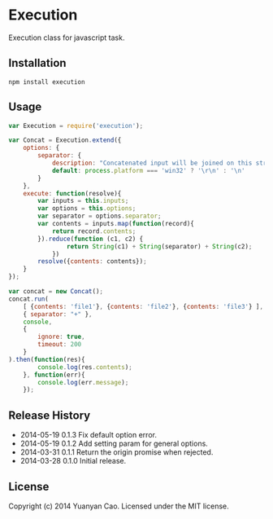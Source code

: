 Execution
=========

Execution class for javascript task.

## Installation

```
npm install execution
```

## Usage

```js
var Execution = require('execution');

var Concat = Execution.extend({
    options: {
        separator: {
            description: "Concatenated input will be joined on this string.",
            default: process.platform === 'win32' ? '\r\n' : '\n'
        }
    },
    execute: function(resolve){
        var inputs = this.inputs;
        var options = this.options;
        var separator = options.separator;
        var contents = inputs.map(function(record){
            return record.contents;
        }).reduce(function (c1, c2) {
                return String(c1) + String(separator) + String(c2);
            })
        resolve({contents: contents});
    }
});

var concat = new Concat();
concat.run(
    [ {contents: 'file1'}, {contents: 'file2'}, {contents: 'file3'} ],
    { separator: "+" },
    console,
    {
        ignore: true,
        timeout: 200
    }
).then(function(res){
        console.log(res.contents);
    }, function(err){
        console.log(err.message);
    });
```

## Release History
* 2014-05-19    0.1.3    Fix default option error.
* 2014-05-19    0.1.2    Add setting param for general options.
* 2014-03-31    0.1.1    Return the origin promise when rejected.
* 2014-03-28    0.1.0    Initial release.

## License
Copyright (c) 2014 Yuanyan Cao. Licensed under the MIT license.
